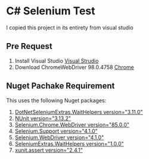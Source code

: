 # C# Selenium Test

I copied this project in its entirety from visual studio

## Pre Request
1. Install Visual Studio [Visual Strudio](https://visualstudio.microsoft.com/downloads/)
2. Download ChromeWebDriver 98.0.4758 [Chrome](https://chromedriver.chromium.org/downloads)

## Nuget Pachake Requirement

This uses the following Nuget packages:
1. [DotNetSeleniumExtras.WaitHelpers version="3.11.0"](https://www.nuget.org/packages/DotNetSeleniumExtras.WaitHelpers/)
2. [NUnit version="3.13.2"](https://www.nuget.org/packages/NUnit/)
3. [Selenium.Chrome.WebDriver version="85.0.0"](https://www.nuget.org/packages/Selenium.Chrome.WebDriver/)
4. [Selenium.Support version="4.1.0"](https://www.nuget.org/packages/Selenium.Support/)
5. [Selenium.WebDriver version="4.1.0"](https://www.nuget.org/packages/Selenium.WebDriver/)
6. [SeleniumExtras.WaitHelpers version="1.0.0"](https://www.nuget.org/packages/SeleniumExtras.WaitHelpers/)
7. [xunit.assert version="2.4.1"](https://www.nuget.org/packages/xunit.assert/2.4.2-pre.12)